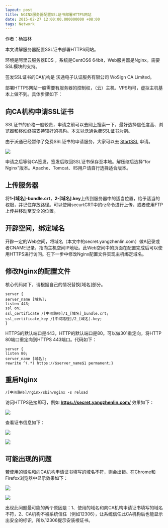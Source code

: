 ```yaml
---
layout: post
title: NGINX服务器配置SSL证书部署HTTPS网站
date: 2015-02-27 12:00:00.000000000 +08:00
tags: Network
---
```


作者：杨振林

本文讲解服务器配置SSL证书部署HTTPS网站。

环境是阿里云服务器ECS ，系统是CentOS6 64bit，Web服务器是Nginx。需要SSL模块的支持。

签发SSL证书的CA机构是 沃通电子认证服务有限公司 WoSign CA Limited。

部署HTTPS网站一般需要有服务器的控制权，（云）主机、VPS均可，虚拟主机基本上做不到。具体步骤如下：

## 向CA机构申请SSL证书

SSL证书的价格一般较贵，申请之前可以去网上搜索一下，最好选择信任度高、浏览器和移动终端支持较好的机构。本文以沃通免费SSL证书为例。

由于沃通已经暂停了免费SSL证书的申请服务，大家可以去 [StartSSL](http://www.startssl.com/) 申请。

![](http://source.yangzhenlin.com/ssl-https-nginx/001.png)

申请之后等待CA签发，签发后取回SSL证书保存至本地。解压缩后选择“for Nginx”版本。Apache、Tomcat、IIS用户请自行选择适合版本。

## 上传服务器

将**1-[域名]-bundle.crt**，**2-[域名].key**上传到服务器中的适当位置，给予适当的权限，并记住存放路径。可以使用securtCRT中的rz命令进行上传，或者使用FTP上传并移动至安全的位置。

## 开辟空间，绑定域名

开辟一定的Web空间，将域名（本文中的secret.yangzhenlin.com）做A记录或者CNAME记录，指向主机空间IP地址。此Web空间中的页面在配置完成后可以使用HTTPS进行访问。在下一步中修改Nginx配置文件实现主机绑定域名。

## 修改Nginx的配置文件

核心代码如下，请根据自己的情况替换[域名]部分。

```
server {
server_name [域名];
listen 443;
ssl on;
ssl_certificate /[中间路径]/1_[域名]_bundle.crt;
ssl_certificate_key /[中间路径]/2_[域名].key;
}
```

HTTPS的默认端口是443，HTTP的默认端口是80。可以做301重定向，将HTTP 80端口重定向到HTTPS 443端口。代码如下：

```
server {
listen 80;
server_name [域名];
rewrite ^(.*) https://$server_name$1 permanent;}
```

## 重启Nginx

```
/[中间路径]/nginx/sbin/nginx -s reload
```

访问HTTPS链接即可，例如 **https://secret.yangzhenlin.com/** 效果如下：

![](http://source.yangzhenlin.com/ssl-https-nginx/002.png?imageView/2/h/500)

查看证书信息如下：

![](http://source.yangzhenlin.com/ssl-https-nginx/003.png?imageView/2/h/500)

![](http://source.yangzhenlin.com/ssl-https-nginx/004.png?imageView/2/h/500)

## 可能出现的问题

若使用的域名和向CA机构申请证书填写的域名不符，则会出错。在Chrome和Firefox浏览器中显示效果如下：

![](http://source.yangzhenlin.com/ssl-https-nginx/005.png?imageView/2/h/500)

![](http://source.yangzhenlin.com/ssl-https-nginx/006.png?imageView/2/h/500)

出现此问题最可能的两个原因是：1、使用的域名和向CA机构申请证书填写的域名不符，2、CA机构不被系统信任（例如12306），让系统信任此CA机构后也能显示出安全的标识，所以12306提示安装根证书。
